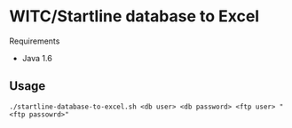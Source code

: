 WITC/Startline database to Excel
================================

Requirements
- Java 1.6

Usage
-----
`./startline-database-to-excel.sh <db user> <db password> <ftp user> "<ftp passowrd>"`